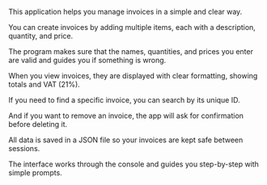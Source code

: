 This application helps you manage invoices in a simple and clear way.

You can create invoices by adding multiple items, each with a description, quantity, and price.

The program makes sure that the names, quantities, and prices you enter are valid and guides you if something is wrong.

When you view invoices, they are displayed with clear formatting, showing totals and VAT (21%).

If you need to find a specific invoice, you can search by its unique ID.

And if you want to remove an invoice, the app will ask for confirmation before deleting it.

All data is saved in a JSON file so your invoices are kept safe between sessions.

The interface works through the console and guides you step-by-step with simple prompts.
